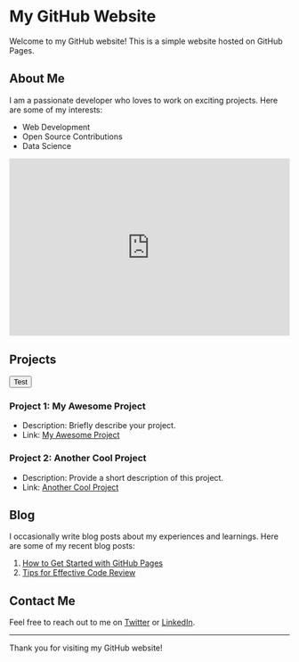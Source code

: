 # My GitHub Website

Welcome to my GitHub website! This is a simple website hosted on GitHub Pages.

## About Me

I am a passionate developer who loves to work on exciting projects. Here are some of my interests:

- Web Development
- Open Source Contributions
- Data Science

<div style='position: relative; padding-bottom: 56.25%; padding-top: 35px; height: 0; overflow: hidden;'><iframe sandbox='allow-scripts allow-same-origin' allowfullscreen='true' allowtransparency='true' frameborder='0' height='315' src='https://www.mentimeter.com/app/presentation/blucum7jtyqkqew2udtdgczxgsosk645/embed' style='position: absolute; top: 0; left: 0; width: 100%; height: 100%;' width='420'></iframe></div>

## Projects
<button>Test</button>
### Project 1: My Awesome Project

- Description: Briefly describe your project.
- Link: [My Awesome Project](https://github.com/yourusername/my-awesome-project)

### Project 2: Another Cool Project

- Description: Provide a short description of this project.
- Link: [Another Cool Project](https://github.com/yourusername/another-cool-project)

## Blog

I occasionally write blog posts about my experiences and learnings. Here are some of my recent blog posts:

1. [How to Get Started with GitHub Pages](blog/how-to-get-started-with-github-pages.md)
2. [Tips for Effective Code Review](blog/tips-for-effective-code-review.md)

## Contact Me

Feel free to reach out to me on [Twitter](https://twitter.com/yourtwitterhandle) or [LinkedIn](https://www.linkedin.com/in/yourlinkedinprofile).

---

Thank you for visiting my GitHub website!
